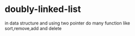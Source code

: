 # doubly-linked-list

in data structure and using two pointer do many function like sort,remove,add and delete
